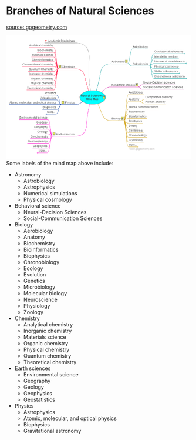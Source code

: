 
# Branches of Natural Sciences

[source: gogeometry.com](https://gogeometry.com/mindmap/academic_disciplines_natural.html)

![](Attachments%20-%20Natural%20Sciences/Pasted%20image%2020231201042607.png)
Some labels of the mind map above include:
- Astronomy
	- Astrobiology
	- Astrophysics
	- Numerical simulations
	- Physical cosmology
- Behavioral science
	- Neural-Decision Sciences
	- Social-Communication Sciences
- Biology
	- Aerobiology
	- Anatomy
	- Biochemistry
	- Bioinformatics
	- Biophysics
	- Chronobiology
	- Ecology
	- Evolution
	- Genetics
	- Microbiology
	- Molecular biology
	- Neuroscience
	- Physiology
	- Zoology
- Chemistry
	- Analytical chemistry
	- Inorganic chemistry
	- Materials science
	- Organic chemistry
	- Physical chemistry
	- Quantum chemistry
	- Theoretical chemistry
- Earth sciences
	- Environmental science
	- Geography
	- Geology
	- Geophysics
	- Geostatistics
- Physics
	- Astrophysics
	- Atomic, molecular, and optical physics
	- Biophysics
	- Gravitational astronomy


